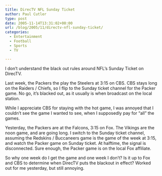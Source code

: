 ```yaml
---
title: DirecTV NFL Sunday Ticket
author: Paul Cutler
type: post
date: 2005-11-14T13:31:02+00:00
url: /blog/2005/11/directv-nfl-sunday-ticket/
categories:
  - Entertainment
  - Football
  - Sports
  - TV

---
```

I don&#8217;t understand the black out rules around NFL&#8217;s Sunday Ticket on DirecTV.

Last week, the Packers the play the Steelers at 3:15 on CBS. CBS stays long on the Raiders / Chiefs, so I flip to the Sunday ticket channel for the Packer game. No go, it&#8217;s blacked out, as it usually is when broadcast on the local station.

While I appreciate CBS for staying with the hot game, I was annoyed that I couldn&#8217;t see the game I wanted to see, when I supposedly pay for &#8220;all&#8221; the games.

Yesterday, the Packers are at the Falcons, 3:15 on Fox. The Vikings are the noon game, and are going long. I switch to the Sunday ticket channel, assuming the Redskins / Buccaneers game is the game of the week at 3:15, and watch the Packer game on Sunday ticket. At halftime, the signal is disconnected. Sure enough, the Packer game is on the local Fox affiliate.

So why one week do I get the game and one week I don&#8217;t? Is it up to Fox and CBS to determine when DirecTV puts the blackout in effect? Worked out for me yesterday, but still annoying.